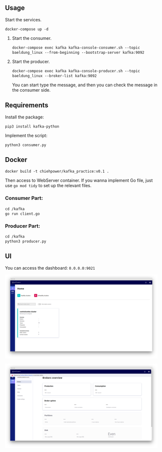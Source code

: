 ## Usage

Start the services.
```
docker-compose up -d
```

1. Start the consumer.
    ```
    docker-compose exec kafka kafka-console-consumer.sh --topic baeldung_linux --from-beginning --bootstrap-server kafka:9092
    ```
2. Start the producer.
    ```
    docker-compose exec kafka kafka-console-producer.sh --topic baeldung_linux --broker-list kafka:9092
    ```
    You can start type the message, and then you can check the message in the consumer side.

## Requirements

Install the package:

```
pip3 install kafka-python
```

Implement the script:
```
python3 consumer.py
```

## Docker

```
docker build -t chiehpower/kafka_practice:v0.1 .    
```

Then access to WebServer container. If you wanna implement Go file, just use `go mod tidy` to set up the relevant files.

### Consumer Part:
```
cd /kafka
go run client.go
```

### Producer Part:

```
cd /kafka
python3 producer.py
```

## UI

You can access the dashboard: `0.0.0.0:9021`

![](assets/1.png)

![](assets/2.png) 

